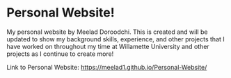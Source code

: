 # Personal Website!

My personal website by Meelad Doroodchi. This is created and will be updated to show my background skills, experience, and other projects that I have worked on throughout my time at Willamette University and other projects as I continue to create more!


Link to Personal Website: https://meelad1.github.io/Personal-Website/
